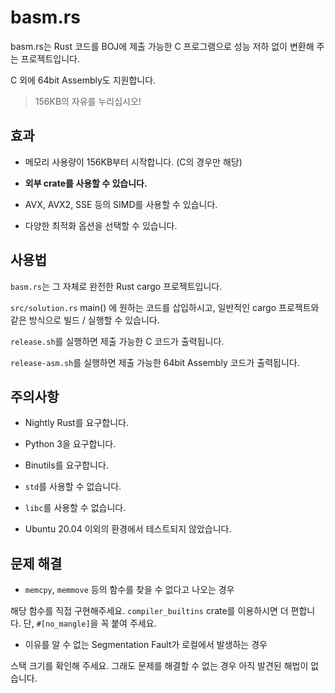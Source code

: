 # basm.rs

basm.rs는 Rust 코드를 BOJ에 제출 가능한 C 프로그램으로 성능 저하 없이 변환해 주는 프로젝트입니다.

C 외에 64bit Assembly도 지원합니다.

> 156KB의 자유를 누리십시오!

## 효과

- 메모리 사용량이 156KB부터 시작합니다. (C의 경우만 해당)

- **외부 crate를 사용할 수 있습니다.**

- AVX, AVX2, SSE 등의 SIMD를 사용할 수 있습니다.

- 다양한 최적화 옵션을 선택할 수 있습니다.

## 사용법

`basm.rs`는 그 자체로 완전한 Rust cargo 프로젝트입니다.

`src/solution.rs` main() 에 원하는 코드를 삽입하시고,
일반적인 cargo 프로젝트와 같은 방식으로 빌드 / 실행할 수 있습니다.

`release.sh`를 실행하면 제출 가능한 C 코드가 출력됩니다.

`release-asm.sh`를 실행하면 제출 가능한 64bit Assembly 코드가 출력됩니다.

## 주의사항

- Nightly Rust를 요구합니다.

- Python 3을 요구합니다.

- Binutils를 요구합니다.

- `std`를 사용할 수 없습니다.

- `libc`를 사용할 수 없습니다.

- Ubuntu 20.04 이외의 환경에서 테스트되지 않았습니다.

## 문제 해결

- `memcpy`, `memmove` 등의 함수를 찾을 수 없다고 나오는 경우

해당 함수를 직접 구현해주세요. `compiler_builtins` crate를 이용하시면 더 편합니다. 단, `#[no_mangle]`을 꼭 붙여 주세요.

- 이유를 알 수 없는 Segmentation Fault가 로컬에서 발생하는 경우

스택 크기를 확인해 주세요. 그래도 문제를 해결할 수 없는 경우 아직 발견된 해법이 없습니다.


